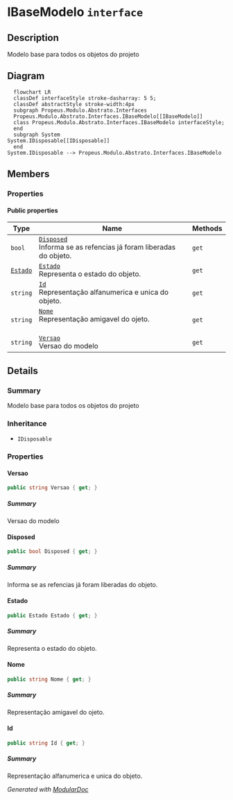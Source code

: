 # IBaseModelo `interface`

## Description
Modelo base para todos os objetos do projeto

## Diagram
```mermaid
  flowchart LR
  classDef interfaceStyle stroke-dasharray: 5 5;
  classDef abstractStyle stroke-width:4px
  subgraph Propeus.Modulo.Abstrato.Interfaces
  Propeus.Modulo.Abstrato.Interfaces.IBaseModelo[[IBaseModelo]]
  class Propeus.Modulo.Abstrato.Interfaces.IBaseModelo interfaceStyle;
  end
  subgraph System
System.IDisposable[[IDisposable]]
  end
System.IDisposable --> Propeus.Modulo.Abstrato.Interfaces.IBaseModelo
```

## Members
### Properties
#### Public  properties
| Type | Name | Methods |
| --- | --- | --- |
| `bool` | [`Disposed`](#disposed)<br>Informa se as refencias já foram liberadas do objeto. | `get` |
| [`Estado`](./propeusmoduloabstrato-Estado) | [`Estado`](#estado)<br>Representa o estado do objeto. | `get` |
| `string` | [`Id`](#id)<br>Representação alfanumerica e unica do objeto. | `get` |
| `string` | [`Nome`](#nome)<br>Representação amigavel do ojeto. <br><br> | `get` |
| `string` | [`Versao`](#versao)<br>Versao do modelo | `get` |

## Details
### Summary
Modelo base para todos os objetos do projeto

### Inheritance
 - `IDisposable`

### Properties
#### Versao
```csharp
public string Versao { get; }
```
##### Summary
Versao do modelo

#### Disposed
```csharp
public bool Disposed { get; }
```
##### Summary
Informa se as refencias já foram liberadas do objeto.

#### Estado
```csharp
public Estado Estado { get; }
```
##### Summary
Representa o estado do objeto.

#### Nome
```csharp
public string Nome { get; }
```
##### Summary
Representação amigavel do ojeto. 



#### Id
```csharp
public string Id { get; }
```
##### Summary
Representação alfanumerica e unica do objeto.

*Generated with* [*ModularDoc*](https://github.com/hailstorm75/ModularDoc)
